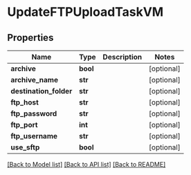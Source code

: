 # UpdateFTPUploadTaskVM


## Properties
Name | Type | Description | Notes
------------ | ------------- | ------------- | -------------
**archive** | **bool** |  | [optional] 
**archive_name** | **str** |  | [optional] 
**destination_folder** | **str** |  | [optional] 
**ftp_host** | **str** |  | [optional] 
**ftp_password** | **str** |  | [optional] 
**ftp_port** | **int** |  | [optional] 
**ftp_username** | **str** |  | [optional] 
**use_sftp** | **bool** |  | [optional] 

[[Back to Model list]](../README.md#documentation-for-models) [[Back to API list]](../README.md#documentation-for-api-endpoints) [[Back to README]](../README.md)


